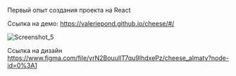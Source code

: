 Первый опыт создания проекта на React

Ссылка на демо: https://valeriepond.github.io/cheese/#/

![Screenshot_5](https://user-images.githubusercontent.com/60189171/170833563-8aadc29b-9684-4513-ba58-8fd270cda989.jpg)

Ссылка на дизайн
https://www.figma.com/file/yrN2BouulIT7qu9IhdxePz/cheese_almaty?node-id=0%3A1
